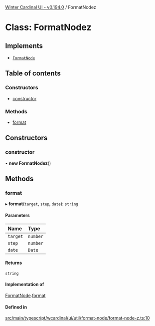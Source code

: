 [Winter Cardinal UI - v0.194.0](../index.md) / FormatNodez

# Class: FormatNodez

## Implements

- [`FormatNode`](../interfaces/FormatNode.md)

## Table of contents

### Constructors

- [constructor](FormatNodez.md#constructor)

### Methods

- [format](FormatNodez.md#format)

## Constructors

### constructor

• **new FormatNodez**()

## Methods

### format

▸ **format**(`target`, `step`, `date`): `string`

#### Parameters

| Name | Type |
| :------ | :------ |
| `target` | `number` |
| `step` | `number` |
| `date` | `Date` |

#### Returns

`string`

#### Implementation of

[FormatNode](../interfaces/FormatNode.md).[format](../interfaces/FormatNode.md#format)

#### Defined in

[src/main/typescript/wcardinal/ui/util/format-node/format-node-z.ts:10](https://github.com/winter-cardinal/winter-cardinal-ui/blob/v0.194.0/src/main/typescript/wcardinal/ui/util/format-node/format-node-z.ts#L10)
